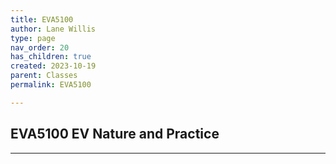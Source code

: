 ```yaml
---
title: EVA5100
author: Lane Willis
type: page
nav_order: 20
has_children: true
created: 2023-10-19
parent: Classes
permalink: EVA5100

---
```


## EVA5100 EV Nature and Practice

---


